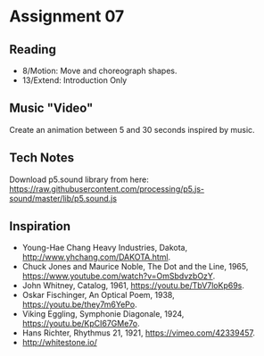 # Assignment 07

## Reading
- 8/Motion: Move and choreograph shapes.
- 13/Extend: Introduction Only

## Music "Video"
Create an animation between 5 and 30 seconds inspired by music.

## Tech Notes
Download p5.sound library from here: https://raw.githubusercontent.com/processing/p5.js-sound/master/lib/p5.sound.js

## Inspiration
- Young-Hae Chang Heavy Industries, Dakota, http://www.yhchang.com/DAKOTA.html.
- Chuck Jones and Maurice Noble, The Dot and the Line, 1965, https://www.youtube.com/watch?v=OmSbdvzbOzY.
- John Whitney, Catalog, 1961, https://youtu.be/TbV7loKp69s.
- Oskar Fischinger, An Optical Poem, 1938, https://youtu.be/they7m6YePo.
- Viking Eggling, Symphonie Diagonale, 1924, https://youtu.be/KpCI67GMe7o.
- Hans Richter, Rhythmus 21, 1921, https://vimeo.com/42339457.
- http://whitestone.io/ 
